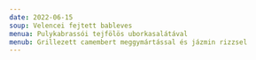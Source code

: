 ```yaml
---
date: 2022-06-15
soup: Velencei fejtett bableves
menua: Pulykabrassói tejfölös uborkasalátával
menub: Grillezett camembert meggymártással és jázmin rizzsel
---
```

